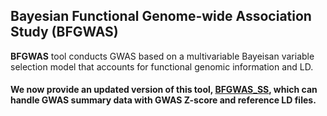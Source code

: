 
Bayesian Functional Genome-wide Association Study (BFGWAS) 
---
**BFGWAS** tool conducts GWAS based on a multivariable Bayeisan variable selection model that accounts for functional genomic information and LD.

#### We now provide an updated version of this tool, [**BFGWAS_SS**](https://github.com/yjingj/BFGWAS_SS), which can handle GWAS summary data with GWAS Z-score and reference LD files. 



